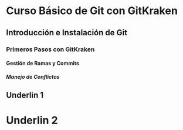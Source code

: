 # Curso Básico de Git con GitKraken
## Introducción e Instalación de Git
### Primeros Pasos con GitKraken
#### Gestión de Ramas y Commits
##### Manejo de Conflictos


Underlin 1
-------

Underlin 2 
=========